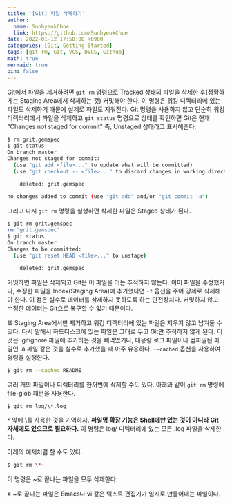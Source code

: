```yaml
---
title: '[Git] 파일 삭제하기'
author:
  name: SunhyeokChoe
  link: https://github.com/SunhyeokChoe
date: 2022-01-12 17:58:00 +0900
categories: [Git, Getting Started]
tags: [git rm, Git, VCS, DVCS, Github]
math: true
mermaid: true
pin: false
---
```


Git에서 파일을 제거하려면 `git rm` 명령으로 Tracked 상태의 파일을 삭제한 후(정확하게는 Staging Area에서 삭제하는 것) 커밋해야 한다. 이 명령은 워킹 디렉터리에 있는 파일도 삭제하기 때문에 실제로 파일도 지워진다. Git 명령을 사용하지 않고 단순히 워킹 디렉터리에서 파일을 삭제하고 `git status` 명령으로 상태를 확인하면 Git은 현재 "Changes not staged for commit" 즉, Unstaged 상태라고 표시해준다.

```bash
$ rm grit.gemspec
$ git status
On branch master
Changes not staged for commit:
  (use "git add <file>..." to update what will be committed)
  (use "git checkout -- <file>..." to discard changes in working directory)

    deleted: grit.gemspec

no changes added to commit (use "git add" and/or "git commit -a")
```

그리고 다시 `git rm` 명령을 실행하면 삭제한 파일은 Staged 상태가 된다.

```bash
$ git rm grit.gemspec
rm 'grit.gemspec'
$ git status
On branch master
Changes to be committed:
  (use "git reset HEAD <file>..." to unstage)

    deleted: grit.gemspec
```

커밋하면 파일은 삭제되고 Git은 이 파일을 더는 추적하지 않는다. 이미 파일을 수정했거나, 수정한 파일을 Index(Staging Area)에 추가했다면 `-f` 옵션을 주어 강제로 삭제해야 한다. 이 점은 실수로 데이터를 삭제하지 못하도록 하는 안전장치다. 커밋하지 않고 수정한 데이터는 Git으로 복구할 수 없기 때문이다.

또 Staging Area에서만 제거하고 워킹 디렉터리에 있는 파일은 지우지 않고 남겨둘 수 있다. 다시 말해서 하드디스크에 있는 파일은 그대로 두고 Git만 추적하지 않게 된다. 이것은 .gitignore 파일에 추가하는 것을 빼먹었거나, 대용량 로그 파일이나 컴파일된 파일인 .a 파일 같은 것을 실수로 추가했을 때 아주 유용하다. `--cached` 옵션을 사용하여 명령을 실행한다.

```bash
$ git rm --cached README
```

여러 개의 파일이나 디렉터리를 한꺼번에 삭제할 수도 있다. 아래와 같이 `git rm` 명령에 file-glob 패턴을 사용한다.

```bash
$ git rm log/\*.log
```

`*` 앞에 \를 사용한 것을 기억하자. **파일명 확장 기능은 Shell에만 있는 것이 아니라 Git 자체에도 있으므로 필요하다.** 이 명령은 log/ 디렉터리에 있는 모든 .log 파일을 삭제한다.

아래의 예제처럼 할 수도 있다.

```bash
$ git rm \*~
```

이 명령은 ~로 끝나는 파일을 모두 삭제한다.

※ ~로 끝나는 파일은 Emacs나 vi 같은 텍스트 편집기가 임시로 만들어내는 파일이다.